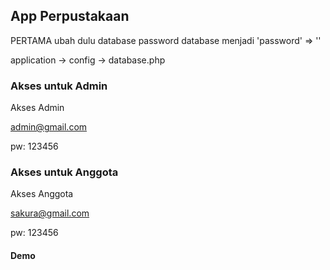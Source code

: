 ## App Perpustakaan 

PERTAMA ubah dulu database password database menjadi 'password' => ''

application -> config -> database.php

### Akses untuk Admin
Akses Admin

admin@gmail.com

pw: 123456

### Akses untuk Anggota

Akses Anggota

sakura@gmail.com

pw: 123456

#### Demo 
<a href="http://www.youtube.com/watch?feature=player_embedded&v=YOUTUBE_VIDEO_ID_HERE
" target="_blank"></a>